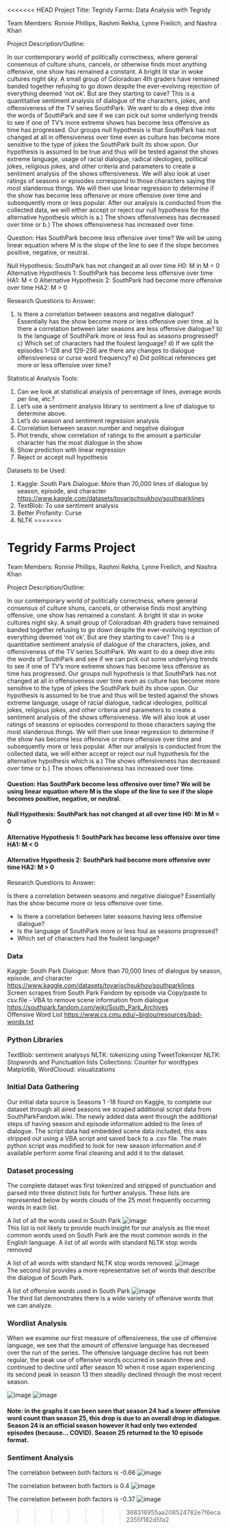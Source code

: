 <<<<<<< HEAD
Project Title:   Tegridy Farms: Data Analysis with Tegridy 

Team Members: Ronnie Phillips, Rashmi Rekha, Lynne Freilich, and Nashra Khan

Project Description/Outline: 

In our contemporary world of politically correctness, where general consensus of culture shuns, cancels, or otherwise finds most anything offensive, one show has remained a constant. A bright lit star in woke cultures night sky.  A small group of Coloradoan 4th graders have remained banded together refusing to go down despite the ever-evolving rejection of everything deemed ‘not ok’.  But are they starting to cave? 
This is a quantitative sentiment analysis of dialogue of the characters, jokes, and offensiveness of the TV series SouthPark. We want to do a deep dive into the words of SouthPark and see if we can pick out some underlying trends to see if one of TV’s more extreme shows has become less offensive as time has progressed. 
Our groups null hypothesis is that SouthPark has not changed at all in offensiveness over time even as culture has become more sensitive to the type of jokes the SouthPark built its show upon. Our hypothesis is assumed to be true and thus will be tested against the shows extreme language, usage of racial dialogue, radical ideologies, political jokes, religious jokes, and other criteria and parameters to create a sentiment analysis of the shows offensiveness. We will also look at user ratings of seasons or episodes correspond to those characters saying the most slanderous things. We will then use linear regression to determine if the show has become less offensive or more offensive over time and subsequently more or less popular. After our analysis is conducted from the collected data, we will either accept or reject our null hypothesis for the alternative hypothesis which is a.) The shows offensiveness has decreased over time or b.) The shows offensiveness has increased over time. 

Question: Has SouthPark become less offensive over time? 
We will be using linear equation where M is the slope of the line to see if the slope becomes positive, negative, or neutral.

Null Hypothesis: SouthPark has not changed at all over time 
H0: M in M = 0
Alternative Hypothesis 1: SouthPark has become less offensive over time 
HA1: M < 0
Alternative Hypothesis 2: SouthPark had become more offensive over time 
HA2: M > 0 

Research Questions to Answer: 
1.	Is there a correlation between seasons and negative dialogue? Essentially has the show become more or less offensive over time. 
a)	Is there a correlation between later seasons are less offensive dialogue?
b)	Is the language of SouthPark more or less foul as seasons progressed? 
c)	Which set of characters had the foulest language?
d)	If we split the episodes 1-128 and 129-256 are there any changes to dialogue offensiveness or curse word frequency? 
e)	Did political references get more or less offensive over time? 

Statistical Analysis Tools:
1.	Can we look at statistical analysis of percentage of lines, average words per line, etc.?
2.	Let’s use a sentiment analysis library to sentiment a line of dialogue to determine above. 
3.	Let’s do season and sentiment regression analysis
4.	Correlation between season number and negative dialogue 
5.	Plot trends, show correlation of ratings to the amount a particular character has the most dialogue in the show
6.	Show prediction with linear regression
7.	Reject or accept null hypothesis

Datasets to be Used:
1.	Kaggle: South Park Dialogue: More than 70,000 lines of dialogue by season, episode, and character
https://www.kaggle.com/datasets/tovarischsukhov/southparklines
2.	TextBlob: To use sentiment analysis
3.	Better Profanity: Curse 
4.	NLTK 
=======
# Tegridy Farms Project 

Team Members: Ronnie Phillips, Rashmi Rekha, Lynne Freilich, and Nashra Khan

Project Description/Outline:

In our contemporary world of politically correctness, where general consensus of culture shuns, cancels, or otherwise finds most anything offensive, one show has remained a constant. A bright lit star in woke cultures night sky. A small group of Coloradoan 4th graders have remained banded together refusing to go down despite the ever-evolving rejection of everything deemed ‘not ok’. But are they starting to cave? This is a quantitative sentiment analysis of dialogue of the characters, jokes, and offensiveness of the TV series SouthPark. We want to do a deep dive into the words of SouthPark and see if we can pick out some underlying trends to see if one of TV’s more extreme shows has become less offensive as time has progressed. Our groups null hypothesis is that SouthPark has not changed at all in offensiveness over time even as culture has become more sensitive to the type of jokes the SouthPark built its show upon. Our hypothesis is assumed to be true and thus will be tested against the shows extreme language, usage of racial dialogue, radical ideologies, political jokes, religious jokes, and other criteria and parameters to create a sentiment analysis of the shows offensiveness. We will also look at user ratings of seasons or episodes correspond to those characters saying the most slanderous things. We will then use linear regression to determine if the show has become less offensive or more offensive over time and subsequently more or less popular. After our analysis is conducted from the collected data, we will either accept or reject our null hypothesis for the alternative hypothesis which is a.) The shows offensiveness has decreased over time or b.) The shows offensiveness has increased over time.

#### Question: Has SouthPark become less offensive over time? We will be using linear equation where M is the slope of the line to see if the slope becomes positive, negative, or neutral.

#### Null Hypothesis: SouthPark has not changed at all over time H0: M in M = 0 
#### Alternative Hypothesis 1: SouthPark has become less offensive over time HA1: M < 0 
#### Alternative Hypothesis 2: SouthPark had become more offensive over time HA2: M > 0  

Research Questions to Answer:

Is there a correlation between seasons and negative dialogue? Essentially has the show become more or less offensive over time.  
  *  Is there a correlation between later seasons having less offensive dialogue?   
  *  Is the language of SouthPark more or less foul as seasons progressed?  
  *  Which set of characters had the foulest language?   
  
### Data
Kaggle: South Park Dialogue: More than 70,000 lines of dialogue by season, episode, and character https://www.kaggle.com/datasets/tovarischsukhov/southparklines    
Screen scrapes from South Park Fandom by episode via Copy/paste to csv.file - VBA to remove scene information from dialogue 
https://southpark.fandom.com/wiki/South_Park_Archives   
Offensive Word List https://www.cs.cmu.edu/~biglou/resources/bad-words.txt 

### Python Libraries
TextBlob: sentiment analysys 
NLTK: tokenizing using TweetTokenizer
NLTK: Stopwords and Punctuation lists
Collections: Counter for wordtypes 
Matplotlib, WordClooud: visualizations

### Initial Data Gathering   
Our initial data source is Seasons 1 -18 found on Kaggle, to complete our dataset through all aired seasons we scraped additional script data from SouthParkFandom.wiki. The newly added data went through the additional steps of having season and episode information added to the lines of dialogue. The script data had embedded scene data included, this was stripped out using a VBA script and saved back to a .csv file.  The main python script was modified to look for new season information and if available perform some final cleaning and add it to the dataset. 

### Dataset processing 

The complete dataset was first tokenized and stripped of punctuation and parsed into three distinct lists for further analysis. These lists are represented below by words clouds of the 25 most frequently occurring words in each list.

  A list of all the words used in South Park ![image](https://user-images.githubusercontent.com/98897041/166171557-401205b0-4aa6-4d70-815b-27b9fc2033aa.png)  
  This list is not likely to provide much insight for our analysis as the most common words used on South Park are the most common words in the English language.
	A list of all words with standard NLTK stop words removed 
  
  A list of all words with standard NLTK stop words removed. ![image](https://user-images.githubusercontent.com/98897041/166171425-9130cfcc-f6df-4273-ad55-137121136297.png)   
  The second list provides a more representative set of words that describe the dialogue of South Park.
  
  A list of offensive words used in South Park
  ![image](https://user-images.githubusercontent.com/98897041/166171617-2b129274-e0fd-4b9b-bdec-fd32311c86ef.png)   
  The third list demonstrates there is a wide variety of offensive words that we can analyze.
  

  ### Wordlist Analysis 
  
  When we examine our first measure of offensiveness, the use of offensive language, we see that the amount of offensive language has decreased over the run of the series. The offensive language decline has not been regular, the peak use of offensive words occurred in season three and continued to decline until after season 10 when it rose again experiencing its second peak in season 13 then steadily declined through the most recent season.
  
![image](https://user-images.githubusercontent.com/98897041/166173321-61454ba4-c77e-492a-9b86-593e542dcf85.png)
![image](https://user-images.githubusercontent.com/98897041/166174446-ce1bc36a-37dd-4d2c-a89b-1d7db08abd3b.png)

#### Note: in the graphs it can been seen that season 24 had a lower offensive word count than season 25, this drop is due to an overall drop in dialogue.  Season 24 is an official season however it had only two extended episodes (because…  COVID). Season 25 returned to the 10 episode format. 
  


### Sentiment Analysis

The correlation between both factors is -0.66
![image](https://user-images.githubusercontent.com/98897041/166174473-773384a8-5dab-4c23-8534-826a127d07e8.png)

The correlation between both factors is 0.4
![image](https://user-images.githubusercontent.com/98897041/166174504-c4dd513f-f9fb-4b88-a6a5-41180817e625.png)

The correlation between both factors is -0.37
![image](https://user-images.githubusercontent.com/98897041/166259769-1482e308-4026-4537-ae9e-2e439ab5ba7d.png)
>>>>>>> 368316955aa208524782e7f6eca2355f182d5fa2

